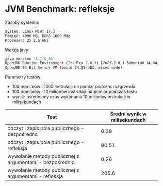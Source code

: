 # JVM Benchmark: refleksje

Zasoby systemu:
```sh
System: Linux Mint 17.3
Pamięć: 4096 MB, DDR3 1600 MHz
Procesor: 2x 2.6 GHz
```

Wersja javy:
```sh
java version "1.7.0_85"
OpenJDK Runtime Environment (IcedTea 2.6.1) (7u85-2.6.1-5ubuntu0.14.04.1)
OpenJDK 64-Bit Server VM (build 24.85-b03, mixed mode)
```

Parametry testów:
- 100 pomiarów i 1000 instrukcji na pomiar podczas rozgrzewki
- 100 pomiarów i 10 milionów instrukcji na pomiar podczas testu
- wynik: uśredniony czas wykonania 10 milionów instrukcji w milisekundach

| Test                                                     | Średni wynik w milisekundach |
|----------------------------------------------------------|------------------------------|
| odczyt i zapis pola publicznego - bezpośredno            | 0.39                         |
| odczyt i zapis pola publicznego - refleksja              | 80.51                        |
| wywołanie metody publicznej z argumentami - bezpośrednio | 0.26                         |
| wywołanie metody publicznej z argumentami - refleksja    | 205.6                        |
